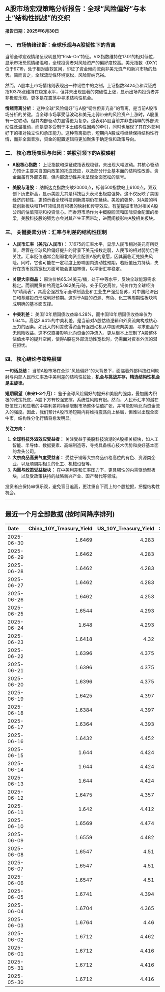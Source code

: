 ## A股市场宏观策略分析报告：全球“风险偏好”与本土“结构性挑战”的交织

**报告日期：2025年6月30日**

### 一、 市场情绪诊断：全球乐观与A股韧性下的背离

当前全球宏观情绪呈现明显的“Risk-On”特征。VIX指数维持在17.01的相对低位，显示市场恐慌情绪温和，全球投资者对风险资产的偏好度较高。美元指数（DXY）位于97.19，处于相对疲软区间，印证了资金倾向流向非美元资产和新兴市场的趋势。简而言之，全球流动性环境宽松，风险胃纳充裕。

然而，A股本土市场情绪则表现出一种韧性中的克制。上证指数3424点和深证成指10378点维持在稳定水平，但并未出现显著的突破性上涨，显示出场内投资者并非极度乐观，更多是在震荡中寻求结构性机会。

**情绪背离分析：** 这种全球“风险偏好”与A股“韧性但非亢奋”的背离，是当前A股市场分析的关键。当全球市场享受低波动和美元走弱带来的风险资产上涨时，A股虽有一定联动，但其内部驱动力显得更为复杂。这表明A股当前并非由纯粹的外部流动性泛滥推动，而是更多受制于本土结构性因素的牵引，同时也展现了其在外部利好下的相对独立性和承压能力。这种背离指示，短期内A股或将继续保持结构性行情，而非全面普涨，资金的配置逻辑将更加聚焦于确定性和政策导向。

### 二、 核心市场表现与归因：美股引领下的A股映射

*   **A股核心指数：** 上证指数和深证成指表现稳健，未出现大幅波动。其核心驱动力预计主要来自国内政策的托底效应，以及部分行业基本面的结构性改善。资金面虽有外部支撑，但内部流动性并未呈现全面宽松的信号。

*   **美股与港股：** 纳斯达克指数突破20000点，标普500指数站上6100点，双双创下历史新高，显示美股尤其是科技巨头表现出极度强势。这不仅反映了美国经济的韧性，更预示着全球科技创新周期仍在延续。美股的强势，对A股的科技创新板块和TMT领域具有积极的映射和传导效应，有望提振市场对相关A股公司的估值预期和投资信心。而香港市场作为中概股回流和国际资金配置的桥梁，美股科技股的强势亦会对其产生正面带动，进而间接影响A股相关板块。

### 三、 关键要素分析：汇率与利差的结构性压制

*   **人民币汇率（美元/人民币）：** 7.1675的汇率水平，显示人民币相对美元有所贬值。尽管在全球风险偏好提升的背景下美元指数走弱，人民币的相对弱势仍需关注。汇率贬值通常会削弱北向资金配置A股的意愿，因其面临汇兑损失风险。同时，它也可能在一定程度上影响国内流动性预期，若贬值压力持续，央行在货币政策宽松方面可能会更加审慎，以平衡汇率稳定。

*   **关键大宗商品：** 原油价格65.34美元/桶，处于中等水平，反映全球能源需求稳定。而铜期货价格高达5.082美元/磅，处于历史高位。铜价作为全球经济的“晴雨表”，其高企强烈指示全球制造业和工业生产强劲复苏，对中国经济出口和基建投资形成利好预期。这对于A股的资源、有色、化工等周期性板块构成明确的基本面支撑。

*   **中美利差：** 美国10年期国债收益率4.28%，而中国10年期国债收益率仅为1.64%。高达2.64%的中美利差，是当前对A股估值逻辑和外资流向构成核心压力的因素。如此大的利差使得资金有强烈动机从中国流向美国，寻求更高的无风险收益。这不仅直接影响北向资金的净流入，更从根本上压制了A股整体估值水平的提升空间，使得A股在外部流动性宽松时，仍需面对资本外流的潜在担忧。

### 四、 核心结论与策略展望

**一句话总结：** 当前A股市场在全球“风险偏好”的大背景下，面临着外部科技红利映射与内部人民币汇率及中美利差的结构性拉扯，**机会与挑战并存，精选结构性机会是主旋律。**

**短期展望（未来1-3个月）：** 鉴于全球风险偏好的提升和美股的强势，叠加国内积极的政策托底，A股下方有较强支撑，系统性风险有限。然而，人民币汇率的潜在贬值压力和显著的中美利差将持续限制市场整体估值扩张，并可能影响北向资金流入的强度。因此，我们预计A股市场短期内将维持震荡向上格局，但难以出现全面牛市，结构性分化行情将愈发明显。

**关注方向：**
1.  **全球科技外溢效应受益者：** 关注受益于美股科技浪潮的A股相关板块，如人工智能、半导体、数据要素、高端制造等，寻找具备核心技术优势和良好基本面的龙头公司。
2.  **大宗商品高景气度受益者：** 受益于铜等大宗商品价格高位的有色、资源类企业，以及顺周期相关的化工、机械设备等。
3.  **内需与政策受益板块：** 在中美利差和汇率压力下，更具韧性的内需驱动型板块，以及受政策扶持的战略新兴产业、国产替代等领域。

投资者应保持审慎乐观，避免盲目追高，更注重自下而上的个股挖掘，把握结构性机会。

---

## 最近一个月全部数据 (按时间降序排列)

| Date       |   China_10Y_Treasury_Yield |   US_10Y_Treasury_Yield |   Shanghai_Composite_Index |   CSI_300_Index |   Shenzhen_Component_Index |   GOLD_spot_price |   OIL_price |   ALUMINUM_future |   BTC_price |   USD_CNY_exchange_rate |   Commodity_Index_ETF |   US_Dollar_Index |   ETH_price |   LEAN_HOGS_future |   COPPER_future |   High_Yield_Bond_ETF |   LIVE_CATTLE_future |   GOLD_near_month_future |   NATURAL_GAS_future |   PLATINUM_future |   SILVER_future |   Long_Term_Treasury_ETF |   CORN_future |   SOYBEANS_future |   WHEAT_future |   SP500_close |   NASDAQ_close |   VIX_close |   GOLD_basis_spot_vs_near |
|:-----------|---------------------------:|------------------------:|---------------------------:|----------------:|---------------------------:|------------------:|------------:|------------------:|------------:|------------------------:|----------------------:|------------------:|------------:|-------------------:|----------------:|----------------------:|---------------------:|-------------------------:|---------------------:|------------------:|----------------:|-------------------------:|--------------:|------------------:|---------------:|--------------:|---------------:|------------:|--------------------------:|
| 2025-06-30 |                     1.6469 |                   4.283 |                    3424.23 |         3921.76 |                    10378.5 |            3290.2 |       65.34 |           2557.5  |      107713 |                  7.1675 |                 21.8  |            97.197 |     2460.77 |            113.1   |          5.0825 |                80.34  |              213.6   |                   3290.1 |                3.579 |            1368.5 |          36.12  |                    87.39 |        424    |           1027.75 |         538    |       6173.07 |        20273.5 |       17.01 |                 0.0998535 |
| 2025-06-29 |                     1.6462 |                   4.283 |                    3424.23 |         3921.76 |                    10378.5 |            3273.7 |       65.52 |           2507.5  |      108386 |                  7.1675 |                 21.8  |            97.4   |     2500.96 |            113.1   |          5.0685 |                80.34  |              213.6   |                   3287.6 |                3.739 |            1340.9 |          36.037 |                    87.39 |        417.5  |           1027.75 |         524.75 |       6173.07 |        20273.5 |       16.32 |               -13.9001    |
| 2025-06-28 |                     1.6462 |                   4.283 |                    3424.23 |         3921.76 |                    10378.5 |            3273.7 |       65.52 |           2507.5  |      107328 |                  7.1675 |                 21.8  |            97.4   |     2437.11 |            113.1   |          5.0685 |                80.34  |              213.6   |                   3287.6 |                3.739 |            1340.9 |          36.037 |                    87.39 |        417.5  |           1027.75 |         524.75 |       6173.07 |        20273.5 |       16.32 |               -13.9001    |
| 2025-06-27 |                     1.6462 |                   4.283 |                    3424.23 |         3921.76 |                    10378.5 |            3273.7 |       65.52 |           2507.5  |      107088 |                  7.1675 |                 21.8  |            97.4   |     2423.87 |            113.1   |          5.0685 |                80.34  |              213.6   |                   3287.6 |                3.739 |            1340.9 |          36.037 |                    87.39 |        417.5  |           1027.75 |         524.75 |       6173.07 |        20273.5 |       16.32 |               -13.9001    |
| 2025-06-26 |                     1.6462 |                   4.253 |                    3448.45 |         3946.02 |                    10343.5 |            3333.5 |       65.24 |           2510.5  |      106960 |                  7.1764 |                 21.91 |            97.15  |     2416.15 |            112.325 |          5.0655 |                80.38  |              221.7   |                   3333.5 |                3.261 |            1399.8 |          36.586 |                    87.95 |        409.5  |           1022.75 |         521    |       6141.02 |        20167.9 |       16.59 |                 0         |
| 2025-06-25 |                     1.6544 |                   4.293 |                    3455.97 |         3960.07 |                    10393.7 |            3327.1 |       64.92 |           2497.25 |      107361 |                  7.1713 |                 21.83 |            97.68  |     2419.31 |            112.825 |          4.913  |                80.15  |              221.6   |                   3327.1 |                3.406 |            1329.6 |          36.085 |                    87.51 |        410.25 |           1025.25 |         528.25 |       6092.16 |        19973.6 |       16.76 |                 0         |
| 2025-06-24 |                     1.648  |                   4.293 |                    3420.57 |         3904.03 |                    10217.6 |            3317.4 |       64.37 |           2507.75 |      106046 |                  7.179  |                 21.86 |            97.86  |     2448.01 |            112.225 |          4.867  |                80.17  |              221.6   |                   3317.4 |                3.537 |            1304.2 |          35.701 |                    87.4  |        416.25 |           1046.75 |         535.75 |       6092.18 |        19912.5 |       17.48 |                 0         |
| 2025-06-23 |                     1.6418 |                   4.32  |                    3381.58 |         3857.9  |                    10048.4 |            3377.7 |       68.51 |           2528.5  |      105578 |                  7.188  |                 22.4  |            98.42  |     2421.82 |            113.45  |          4.843  |                79.95  |              222.3   |                   3377.7 |                3.698 |            1283.4 |          36.153 |                    86.77 |        419.25 |           1058.75 |         552.75 |       6025.17 |        19631   |       19.83 |                 0         |
| 2025-06-22 |                     1.6396 |                   4.375 |                    3359.9  |         3846.64 |                    10005   |            3368.1 |       74.93 |           2470.75 |      100987 |                  7.188  |                 23.26 |            98.71  |     2228.21 |            112.775 |          4.826  |                79.8   |              223.025 |                   3368.1 |                3.847 |            1263.7 |          35.976 |                    86.49 |        428.75 |           1068    |         567.75 |       5967.84 |        19447.4 |       20.62 |                 0         |
| 2025-06-21 |                     1.6396 |                   4.375 |                    3359.9  |         3846.64 |                    10005   |            3368.1 |       74.93 |           2470.75 |      102257 |                  7.188  |                 23.26 |            98.71  |     2300.5  |            112.775 |          4.826  |                79.8   |              223.025 |                   3368.1 |                3.847 |            1263.7 |          35.976 |                    86.49 |        428.75 |           1068    |         567.75 |       5967.84 |        19447.4 |       20.62 |                 0         |
| 2025-06-20 |                     1.6396 |                   4.375 |                    3359.9  |         3846.64 |                    10005   |            3368.1 |       74.93 |           2470.75 |      103310 |                  7.188  |                 23.26 |            98.71  |     2407.3  |            112.775 |          4.826  |                79.8   |              223.025 |                   3368.1 |                3.847 |            1263.7 |          35.976 |                    86.49 |        428.75 |           1068    |         567.75 |       5967.84 |        19447.4 |       20.62 |                 0         |
| 2025-06-19 |                     1.6425 |                   4.397 |                    3362.11 |         3843.09 |                    10052   |            3389.8 |       75.14 |           2503.75 |      104684 |                  7.1888 |                 23.14 |            98.91  |     2521.65 |            112.175 |          4.845  |                79.55  |              224.3   |                   3389.8 |                3.989 |            1311.5 |          36.866 |                    86.65 |        433.5  |           1074.75 |         574.25 |       5980.87 |        19546.3 |       20.14 |                 0         |
| 2025-06-18 |                     1.6384 |                   4.397 |                    3388.81 |         3874.97 |                    10175.6 |            3389.8 |       75.14 |           2503.75 |      104883 |                  7.1845 |                 23.14 |            98.91  |     2524.3  |            112.175 |          4.845  |                79.55  |              224.3   |                   3389.8 |                3.989 |            1311.5 |          36.866 |                    86.65 |        433.5  |           1074.75 |         574.25 |       5980.87 |        19546.3 |       20.14 |                 0         |
| 2025-06-17 |                     1.6364 |                   4.393 |                    3387.41 |         3870.38 |                    10151.4 |            3386.6 |       74.84 |           2479.5  |      104601 |                  7.179  |                 23.08 |            98.82  |     2510.76 |            111.65  |          4.8005 |                79.43  |              223.25  |                   3386.6 |                3.851 |            1260.1 |          37.09  |                    86.5  |        431.5  |           1074    |         549    |       5982.72 |        19521.1 |       21.6  |                 0         |
| 2025-06-16 |                     1.6432 |                   4.452 |                    3388.73 |         3873.8  |                    10163.5 |            3396.4 |       71.77 |           2441    |      106797 |                  7.181  |                 22.6  |            98     |     2540.6  |            111.8   |          4.8265 |                79.52  |              227.025 |                   3396.4 |                3.748 |            1251.5 |          36.379 |                    85.46 |        434.75 |           1069.75 |         536.5  |       6033.11 |        19701.2 |       19.11 |                 0         |
| 2025-06-15 |                     1.644  |                   4.424 |                    3377    |         3864.18 |                    10122.1 |            3431.2 |       72.98 |           2436    |      105552 |                  7.1928 |                 22.65 |            98.18  |     2546.84 |            103.7   |          4.803  |                79.36  |              225.1   |                   3431.2 |                3.581 |            1210.8 |          36.281 |                    86.33 |        444.5  |           1069.75 |         543.75 |       5976.97 |        19406.8 |       20.82 |                 0         |
| 2025-06-14 |                     1.644  |                   4.424 |                    3377    |         3864.18 |                    10122.1 |            3431.2 |       72.98 |           2436    |      105472 |                  7.1928 |                 22.65 |            98.18  |     2533.44 |            103.7   |          4.803  |                79.36  |              225.1   |                   3431.2 |                3.581 |            1210.8 |          36.281 |                    86.33 |        444.5  |           1069.75 |         543.75 |       5976.97 |        19406.8 |       20.82 |                 0         |
| 2025-06-13 |                     1.644  |                   4.424 |                    3377    |         3864.18 |                    10122.1 |            3431.2 |       72.98 |           2436    |      106091 |                  7.1928 |                 22.65 |            98.18  |     2579.49 |            103.7   |          4.803  |                79.36  |              225.1   |                   3431.2 |                3.581 |            1210.8 |          36.281 |                    86.33 |        444.5  |           1069.75 |         543.75 |       5976.97 |        19406.8 |       20.82 |                 0         |
| 2025-06-12 |                     1.6475 |                   4.357 |                    3402.66 |         3892.2  |                    10234.3 |            3380.9 |       68.04 |           2439.75 |      105929 |                  7.1928 |                 21.97 |            97.92  |     2651.8  |            103.65  |          4.8215 |                79.6   |              228.2   |                   3380.9 |                3.492 |            1272.7 |          36.213 |                    87.17 |        438.5  |           1042.25 |         526.5  |       6045.26 |        19662.5 |       18.02 |                 0         |
| 2025-06-11 |                     1.642  |                   4.412 |                    3402.32 |         3894.63 |                    10246   |            3321.3 |       68.15 |           2443    |      108687 |                  7.1802 |                 21.97 |            98.63  |     2773.53 |            103.375 |          4.801  |                79.51  |              227.825 |                   3321.3 |                3.507 |            1258.1 |          36.166 |                    86.14 |        437    |           1050.5  |         534.25 |       6022.24 |        19615.9 |       17.26 |                 0         |
| 2025-06-10 |                     1.6569 |                   4.474 |                    3384.82 |         3865.47 |                    10162.2 |            3320.9 |       64.98 |           2419.25 |      110257 |                  7.1802 |                 21.62 |            99.05  |     2813.52 |            103.15  |          4.884  |                79.53  |              227.075 |                   3320.9 |                3.533 |            1209.8 |          36.542 |                    85.88 |        438.75 |           1057.75 |         534.5  |       6038.81 |        19715   |       16.95 |                 0         |
| 2025-06-09 |                     1.6559 |                   4.482 |                    3399.77 |         3885.25 |                    10250.1 |            3332.1 |       65.29 |           2394.75 |      110294 |                  7.1886 |                 21.67 |            98.94  |     2681.52 |            102.775 |          4.9095 |                79.34  |              227     |                   3332.1 |                3.635 |            1213.6 |          36.688 |                    85.44 |        433.5  |           1056    |         542    |       6005.88 |        19591.2 |       17.16 |                 0         |
| 2025-06-08 |                     1.6547 |                   4.51  |                    3385.36 |         3873.98 |                    10183.7 |            3322.7 |       64.58 |           2365.75 |      105794 |                  7.175  |                 21.65 |            99.19  |     2510.79 |            102.625 |          4.83   |                79.3   |              226.3   |                   3322.7 |                3.784 |            1166.7 |          36.025 |                    85.35 |        442.5  |           1057.25 |         554.75 |       6000.36 |        19529.9 |       16.77 |                 0         |
| 2025-06-07 |                     1.6547 |                   4.51  |                    3385.36 |         3873.98 |                    10183.7 |            3322.7 |       64.58 |           2365.75 |      105616 |                  7.175  |                 21.65 |            99.19  |     2526.51 |            102.625 |          4.83   |                79.3   |              226.3   |                   3322.7 |                3.784 |            1166.7 |          36.025 |                    85.35 |        442.5  |           1057.25 |         554.75 |       6000.36 |        19529.9 |       16.77 |                 0         |
| 2025-06-06 |                     1.6547 |                   4.51  |                    3385.36 |         3873.98 |                    10183.7 |            3322.7 |       64.58 |           2365.75 |      104390 |                  7.175  |                 21.65 |            99.19  |     2477.19 |            102.625 |          4.83   |                79.3   |              226.3   |                   3322.7 |                3.784 |            1166.7 |          36.025 |                    85.35 |        442.5  |           1057.25 |         554.75 |       6000.36 |        19529.9 |       16.77 |                 0         |
| 2025-06-05 |                     1.6741 |                   4.394 |                    3384.1  |         3877.56 |                    10203.5 |            3350.7 |       63.37 |           2404    |      101576 |                  7.2037 |                 21.48 |            98.74  |     2416.29 |            100.85  |          4.9135 |                79.31  |              222.9   |                   3350.7 |                3.677 |            1133.7 |          35.689 |                    86.45 |        439.5  |           1051.75 |         545.5  |       5939.3  |        19298.4 |       18.48 |                 0         |
| 2025-06-04 |                     1.6704 |                   4.365 |                    3376.2  |         3868.74 |                    10144.6 |            3373.5 |       62.85 |           2390.75 |      104732 |                  7.2037 |                 21.38 |            98.79  |     2608.64 |             99.975 |          4.8645 |                79.48  |              218.4   |                   3373.5 |                3.716 |            1088.7 |          34.519 |                    86.39 |        438.75 |           1045    |         543.25 |       5970.81 |        19460.5 |       17.61 |                 0         |
| 2025-06-03 |                     1.6764 |                   4.46  |                    3361.98 |         3852.01 |                    10057.2 |            3350.2 |       63.41 |           2371    |      105432 |                  7.2037 |                 21.46 |            99.25  |     2593.28 |            100.225 |          4.8095 |                79.33  |              215.975 |                   3350.2 |                3.722 |            1071.3 |          34.503 |                    85.01 |        438.5  |           1040.75 |         536    |       5970.37 |        19399   |       17.69 |                 0         |
| 2025-06-02 |                     1.6712 |                   4.462 |                    3347.49 |         3840.23 |                    10040.6 |            3370.6 |       62.52 |           2381.75 |      105882 |                  7.2037 |                 21.32 |            98.7   |     2607.1  |            100.85  |          4.8345 |                79.18  |              216.55  |                   3370.6 |                3.694 |            1060.3 |          34.563 |                    85.16 |        438.25 |           1033.5  |         539    |       5935.94 |        19242.6 |       18.36 |                 0         |
| 2025-06-01 |                     1.6712 |                   4.416 |                    3347.49 |         3840.23 |                    10040.6 |            3288.9 |       60.79 |           2348.5  |      105652 |                  7.2037 |                 20.88 |            99.33  |     2536.27 |            101.325 |          4.6525 |                79.194 |              215.475 |                   3288.9 |                3.447 |            1051.7 |          32.892 |                    85.96 |        444    |           1041.75 |         534    |       5911.69 |        19113.8 |       18.57 |                 0         |
| 2025-05-31 |                     1.6712 |                   4.416 |                    3347.49 |         3840.23 |                    10040.6 |            3288.9 |       60.79 |           2348.5  |      104638 |                  7.2037 |                 20.88 |            99.33  |     2529.09 |            101.325 |          4.6525 |                79.194 |              215.475 |                   3288.9 |                3.447 |            1051.7 |          32.892 |                    85.96 |        444    |           1041.75 |         534    |       5911.69 |        19113.8 |       18.57 |                 0         |
| 2025-05-30 |                     1.6712 |                   4.416 |                    3347.49 |         3840.23 |                    10040.6 |            3288.9 |       60.79 |           2348.5  |      103999 |                  7.2037 |                 20.88 |            99.33  |     2529.94 |            101.325 |          4.6525 |                79.194 |              215.475 |                   3288.9 |                3.447 |            1051.7 |          32.892 |                    85.96 |        444    |           1041.75 |         534    |       5911.69 |        19113.8 |       18.57 |                 0         |